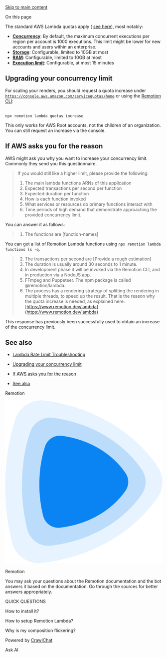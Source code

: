 [Skip to main content](https://www.remotion.dev/docs/lambda/limits#__docusaurus_skipToContent_fallback)

On this page

The standard AWS Lambda quotas apply ( [see here](https://docs.aws.amazon.com/lambda/latest/dg/gettingstarted-limits.html)), most notably:

- [**Concurrency**](https://www.remotion.dev/docs/lambda/concurrency): By default, the maximum concurrent executions per region per account is 1000 executions. This limit might be lower for new accounts and users within an enterprise.
- [**Storage**](https://www.remotion.dev/docs/lambda/disk-size): Configurable, limited to 10GB at most
- [**RAM**](https://www.remotion.dev/docs/lambda/runtime#memory-size): Configurable, limited to 10GB at most
- [**Execution limit**](https://www.remotion.dev/docs/lambda/runtime#timeout): Configurable, at most 15 minutes

## Upgrading your concurrency limit [​](https://www.remotion.dev/docs/lambda/limits\#upgrading-your-concurrency-limit "Direct link to Upgrading your concurrency limit")

For scaling your renders, you should request a quota increase under [`https://console.aws.amazon.com/servicequotas/home`](https://console.aws.amazon.com/servicequotas/home) or using the [Remotion CLI](https://www.remotion.dev/docs/lambda/cli/quotas):

```

npx remotion lambda quotas increase
```

This only works for AWS Root accounts, not the children of an organization. You can still request an increase via the console.

## If AWS asks you for the reason [​](https://www.remotion.dev/docs/lambda/limits\#if-aws-asks-you-for-the-reason "Direct link to If AWS asks you for the reason")

AWS might ask you why you want to increase your concurrency limit. Commonly they send you this questionnaire.

> If you would still like a higher limit, please provide the following:
>
> 1. The main lambda functions ARNs of this application
> 2. Expected transactions per second per function
> 3. Expected duration per function
> 4. How is each function invoked
> 5. What services or resources do primary functions interact with
> 6. Time periods of high demand that demonstrate approaching the provided concurrency limit.

You can answer it as follows:

> 1. The functions are \[function-names\]

You can get a list of Remotion Lambda functions using `npx remotion lambda functions ls -q`.

> 2. The transactions per second are \[Provide a rough estimation\]
> 3. The duration is usually around 30 seconds to 1 minute.
> 4. In development phase it will be invoked via the Remotion CLI, and in production via a NodeJS app.
> 5. FFmpeg and Puppeteer. The npm package is called @remotion/lambda.
> 6. The process has a rendering strategy of splitting the rendering in multiple threads, to speed up the result. That is the reason why the quota increase is needed, as explained here: [https://www.remotion.dev/lambda](https://www.remotion.dev/lambda)

This response has previously been successfully used to obtain an increase of the concurrency limit.

## See also [​](https://www.remotion.dev/docs/lambda/limits\#see-also "Direct link to See also")

- [Lambda Rate Limit Troubleshooting](https://www.remotion.dev/docs/lambda/troubleshooting/rate-limit)

- [Upgrading your concurrency limit](https://www.remotion.dev/docs/lambda/limits#upgrading-your-concurrency-limit)
- [If AWS asks you for the reason](https://www.remotion.dev/docs/lambda/limits#if-aws-asks-you-for-the-reason)
- [See also](https://www.remotion.dev/docs/lambda/limits#see-also)

Remotion

![Logo](https://raw.githubusercontent.com/remotion-dev/brand/refs/heads/main/logo.svg)

Remotion

You may ask your questions about the Remotion documentation and the bot answers it based on the documentation. Go through the sources for better answers appropriately.

QUICK QUESTIONS

How to install it?

How to setup Remotion Lambda?

Why is my composition flickering?

Powered by [CrawlChat](https://crawlchat.app/?ref=powered-by-remotion)

Ask AI